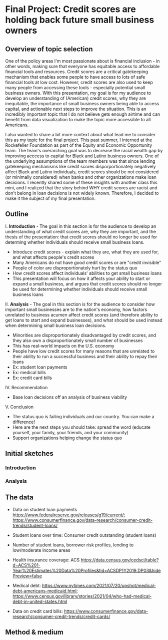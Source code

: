 # **Final Project**: Credit scores are holding back future small business owners

## Overview of topic selection
One of the policy areas I'm most passionate about is financial inclusion - in other words, making sure that everyone has equitable access to affordable financial tools and resources. Credit scores are a critical gatekeeping mechanism that enables some people to have access to lots of safe financial tools at low cost. However, credit scores are also used to keep many people from accessing these tools - especially potential small business owners. With this presentation, my goal is for my audience to develop an understanding of (American) credit scores, why they are inequitable, the importance of small business owners being able to access capital, and actionable next steps to improve the situation. This is an incredibly important topic that I do not believe gets enough airtime and can benefit from data visualization to make the topic more accessible to all Americans.

I also wanted to share a bit more context about what lead me to consider this as my topic for the final project. This past summer, I interned at the Rockefeller Foundation as part of the Equity and Economic Opportunity team. The team's overarching goal was to decrease the racial wealth gap by improving acccess to capital for Black and Latinx business owners. One of the underlying assumptions of the team members was that since lending gatekeeping mechanisms like credit scores disporportionately negatively affect Black and Latinx individuals, credit scores should be not considered (or minimally considered) when banks and other organizations make loan decisions. I recently shared some of these insights with another class this mini, and I realized that the story behind WHY credit scores are racist and don't belong in loan decisions is not widely known. Therefore, I decided to make it the subject of my final presentation.

## Outline
I. **Introduction** - The goal in this section is for the audience to develop an understanding of what credit scores are, why they are important, and the thesis of the presentation: that credit scores should no longer be used for determing whether individuals should receive small business loans.

- Introduce credit scores - explain what they are, what they are used for, and what affects people's credit scores
- Many Americans do not have good credit scores or are "credit invisible"
- People of color are disproportionately hurt by the status quo
- How credit scores affect individuals' abilities to get small business loans
- This presentation will focus on how it affects your ability to start or expand a small business, and argues that credit scores should no longer be used for determining whether individuals should receive small business loans

II. **Analysis** - The goal in this section is for the audience to consider how important small businesses are to the nation's economy, how factors unrelated to business acumen affect credit scores (and therefore ability to get loans to start and expand businesses), and what should be used instead when determining small business loan decisions.

- Minorities are disproportionately disadvantaged by credit scores, and they also own a disproportionately small number of businesses
- This has real-world impacts on the U.S. economy
- People have low credit scores for many reasons that are unrelated to their ability to run a successful business and their ability to repay their loans
- Ex: student loan payments
- Ex: medical bills
- Ex: credit card bills

IV. Recommendation
- Base loan decisions off an analysis of business viability

V. Conclusion
- The status quo is failing individuals and our country. You can make a difference!
- Here are the next steps you should take: spread the word (educate yourself, your family, your friends, and your community)
- Support organizations helping change the status quo

## Initial sketches

### Introduction


### Analysis


## The data



- Data on student loan payments https://www.federalreserve.gov/releases/g19/current/; https://www.consumerfinance.gov/data-research/consumer-credit-trends/student-loans/
- Student loans over time: Consumer credit outstanding (student loans)
- Number of student loans, borrower risk profiles, lending to low/moderate income areas

- Health insurance coverage: ACS https://data.census.gov/cedsci/table?d=ACS%201-Year%20Estimates%20Data%20Profiles&tid=ACSDP1Y2019.DP03&hidePreview=false
- Medical debt: https://www.nytimes.com/2021/07/20/upshot/medical-debt-americans-medicaid.html; https://www.census.gov/library/stories/2021/04/who-had-medical-debt-in-united-states.html
      
- Data on credit card bills: https://www.consumerfinance.gov/data-research/consumer-credit-trends/credit-cards/


## Method & medium


